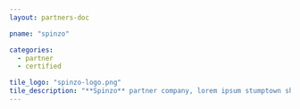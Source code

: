 ```yaml
---
layout: partners-doc

pname: "spinzo"

categories: 
  - partner
  - certified

tile_logo: "spinzo-logo.png"
tile_description: "**Spinzo** partner company, lorem ipsum stumptown shabby chic pour-over roof party DIY normcore. Actually artisan organic occupy, Wes Anderson ugh whatever pour-over gastropub selvage."
---
```



